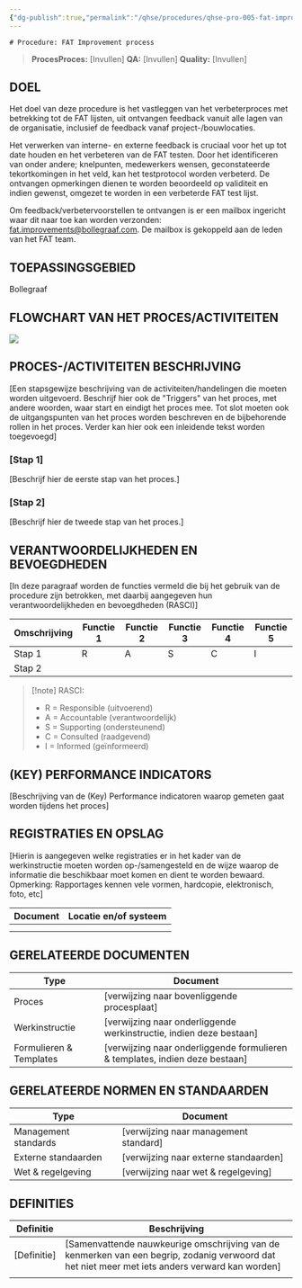 ```yaml
---
{"dg-publish":true,"permalink":"/qhse/procedures/qhse-pro-005-fat-improvement-process/","tags":["procedure"],"noteIcon":"default"}
---
```


	# Procedure: FAT Improvement process

> **ProcesProces:** [Invullen] 
> **QA:** [Invullen] 
> **Quality:** [Invullen]

## DOEL

Het doel van deze procedure is het vastleggen van het verbeterproces met betrekking tot de FAT lijsten, uit ontvangen feedback vanuit alle lagen van de organisatie, inclusief de feedback vanaf project-/bouwlocaties.

Het verwerken van interne- en externe feedback is cruciaal voor het up tot date houden en het verbeteren van de FAT testen. Door het identificeren van onder andere; knelpunten, medewerkers wensen, geconstateerde tekortkomingen in het veld, kan het testprotocol worden verbeterd. De ontvangen opmerkingen dienen te worden beoordeeld op validiteit en indien gewenst, omgezet te worden in een verbeterde FAT test lijst.

Om feedback/verbetervoorstellen te ontvangen is er een mailbox ingericht waar dit naar toe kan worden verzonden: [fat.improvements@bollegraaf.com](mailto:fat.improvements@bollegraaf.com). De mailbox is gekoppeld aan de leden van het FAT team.

## TOEPASSINGSGEBIED

Bollegraaf

## FLOWCHART VAN HET PROCES/ACTIVITEITEN

![](file:///C:/Users/GB098~1.SCH/AppData/Local/Temp/msohtmlclip1/01/clip_image002.png)



## PROCES-/ACTIVITEITEN BESCHRIJVING

[Een stapsgewijze beschrijving van de activiteiten/handelingen die moeten worden uitgevoerd. Beschrijf hier ook de "Triggers" van het proces, met andere woorden, waar start en eindigt het proces mee. Tot slot moeten ook de uitgangspunten van het proces worden beschreven en de bijbehorende rollen in het proces. Verder kan hier ook een inleidende tekst worden toegevoegd]

### [Stap 1]

[Beschrijf hier de eerste stap van het proces.]

### [Stap 2]

[Beschrijf hier de tweede stap van het proces.]

## VERANTWOORDELIJKHEDEN EN BEVOEGDHEDEN

[In deze paragraaf worden de functies vermeld die bij het gebruik van de procedure zijn betrokken, met daarbij aangegeven hun verantwoordelijkheden en bevoegdheden (RASCI)]

|Omschrijving|Functie 1|Functie 2|Functie 3|Functie 4|Functie 5|
|---|---|---|---|---|---|
|Stap 1|R|A|S|C|I|
|Stap 2||||||

> [!note] RASCI:
> 
> - R = Responsible (uitvoerend)
> - A = Accountable (verantwoordelijk)
> - S = Supporting (ondersteunend)
> - C = Consulted (raadgevend)
> - I = Informed (geïnformeerd)

## (KEY) PERFORMANCE INDICATORS

[Beschrijving van de (Key) Performance indicatoren waarop gemeten gaat worden tijdens het proces]

## REGISTRATIES EN OPSLAG

[Hierin is aangegeven welke registraties er in het kader van de werkinstructie moeten worden op-/samengesteld en de wijze waarop de informatie die beschikbaar moet komen en dient te worden bewaard. Opmerking: Rapportages kennen vele vormen, hardcopie, elektronisch, foto, etc]

|Document|Locatie en/of systeem|
|---|---|
|||
|||

## GERELATEERDE DOCUMENTEN

|Type|Document|
|---|---|
|Proces|[verwijzing naar bovenliggende procesplaat]|
|Werkinstructie|[verwijzing naar onderliggende werkinstructie, indien deze bestaan]|
|Formulieren & Templates|[verwijzing naar onderliggende formulieren & templates, indien deze bestaan]|

## GERELATEERDE NORMEN EN STANDAARDEN

|Type|Document|
|---|---|
|Management standards|[verwijzing naar management standard]|
|Externe standaarden|[verwijzing naar externe standaarden]|
|Wet & regelgeving|[verwijzing naar wet & regelgeving]|

## DEFINITIES

|Definitie|Beschrijving|
|---|---|
|[Definitie]|[Samenvattende nauwkeurige omschrijving van de kenmerken van een begrip, zodanig verwoord dat het niet meer met iets anders verward kan worden]|
|||